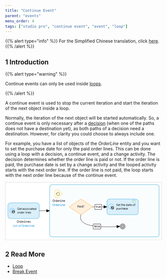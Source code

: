 ```yaml
---
title: "Continue Event"
parent: "events"
menu_order: 4
tags: ["studio pro", "continue event", "event", "loop"]
---
```


{{% alert type="info" %}}
For the Simplified Chinese translation, click [here]().
{{% /alert %}}

## 1 Introduction

{{% alert type="warning" %}}

Continue events can only be used inside [loops](loop).

{{% /alert %}}

A continue event is used to stop the current iteration and start the iteration of the next object inside a loop. 

Normally, the iteration of the next object will be started automatically. So, a continue event is only necessary after a [decision](decision) (when one of the paths does not have a destination yet), as both paths of a decision need a destination. However, for clarity you could choose to always include one.

For example, you have a list of objects of the *OrderLine* entity and you want to set the purchase date for only the paid order lines. This can be done using a loop with a decision, a continue event, and a change activity. The decision determines whether the order line is paid or not. If the order line is paid, the purchase date is set by a change activity and the looped activity starts with the next order line. If the order line is not paid, the loop starts with the next order line because of the continue event.

![](attachments/events/continue-event.png)

## 2 Read More

* [Loop](loop)
* [Break Event](break-event)